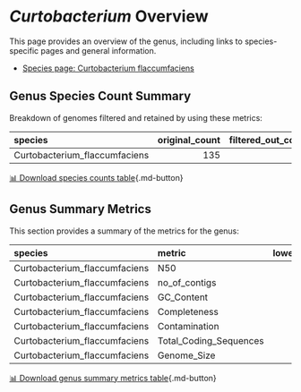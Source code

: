 # *Curtobacterium* Overview
This page provides an overview of the genus, including links to species-specific pages and general information.

- [Species page: Curtobacterium flaccumfaciens](Curtobacterium_flaccumfaciens/index.md)
## Genus Species Count Summary
Breakdown of genomes filtered and retained by using these metrics:

| species                       |   original_count |   filtered_out_count |   final_count |
|:------------------------------|-----------------:|---------------------:|--------------:|
| Curtobacterium_flaccumfaciens |              135 |                    7 |           128 |


[📊 Download species counts table](species_counts.csv){.md-button}
## Genus Summary Metrics
This section provides a summary of the metrics for the genus:

| species                       | metric                 |   lower_bounds |   upper_bounds |
|:------------------------------|:-----------------------|---------------:|---------------:|
| Curtobacterium_flaccumfaciens | N50                    |    38000       |        nan     |
| Curtobacterium_flaccumfaciens | no_of_contigs          |      nan       |        210     |
| Curtobacterium_flaccumfaciens | GC_Content             |       70       |         72     |
| Curtobacterium_flaccumfaciens | Completeness           |       89       |        nan     |
| Curtobacterium_flaccumfaciens | Contamination          |      nan       |         10     |
| Curtobacterium_flaccumfaciens | Total_Coding_Sequences |     3400       |       3900     |
| Curtobacterium_flaccumfaciens | Genome_Size            |        3.6e+06 |          4e+06 |


[📊 Download genus summary metrics table](genus_summary_metrics.csv){.md-button}
